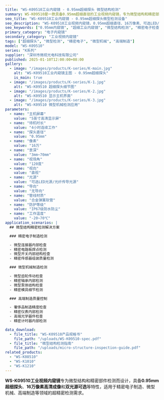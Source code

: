 ```yaml
---
title: "WS-K09510工业内窥镜 - 0.95mm超细探头 微型结构检测"
summary: WS-K09510是一款具备0.95mm超细直径的工业视频内窥镜，专为微型结构和精密部件检测设计，广泛应用于精密电子、微型机械、高端制造等超精密检测场景。
seo_title: "WS-K09510工业内窥镜 - 0.95mm超细探头微型检测设备"
seo_description: "WS-K09510工业视频内窥镜，0.95mm超细直径、16万像素、可选LED/光纤光源，专为微型结构检测设计，适用于精密电子、微型机械、高端制造检查。"
seo_keywords: ["0.95mm内窥镜", "超细工业内窥镜", "微型结构检测", "精密电子检查", "微型机械检测", "高端制造"]
primary_category: "电子内窥镜"
secondary_category: "工业视频内窥镜"
tags: ["超细探头", "微型检测", "精密电子", "微型机械", "高端制造"]
model: "WS-K09510"
series: "K系列"
supplier: "深圳市微视光电科技有限公司"
published: 2025-01-10T12:00:00+08:00
gallery:
  - image: "/images/products/K-series/K-main.jpg"
    alt: "WS-K09510工业内窥镜主图 - 0.95mm超细探头"
    is_main: true
  - image: "/images/products/K-series/K-1.jpg"
    alt: "WS-K09510 超细探头细节图"
  - image: "/images/products/K-series/K-2.jpg"
    alt: "WS-K09510 显示主机界面"
  - image: "/images/products/K-series/K-3.jpg"
    alt: "WS-K09510 微型机械检测应用"
parameters:
  - name: "主机屏幕"
    value: "5英寸高清显示屏"
  - name: "待机时长"
    value: "4小时连续工作"
  - name: "探头直径"
    value: "0.95mm"
  - name: "像素"
    value: "16万"
  - name: "景深"
    value: "3mm~70mm"
  - name: "视场角"
    value: "120度"
  - name: "视向"
    value: "直视"
  - name: "光源"
    value: "可选LED光源/光纤传导光源"
  - name: "导向"
    value: "无导向"
  - name: "管线材质"
    value: "合金弹簧软管"
  - name: "防护等级"
    value: "IP67级防水防尘"
  - name: "工作温度"
    value: "-20~70℃"
application_scenarios: |
  ## 微型结构精密检测解决方案

  ### 精密电子制造检测

  - 微型连接器内部检查
  - 精密电路板焊点检测
  - 微型开关内部结构检查
  - 精密传感器组装质量检测

  ### 微型机械制造检测

  - 微型齿轮传动检查
  - 精密轴承内部检测
  - 微型泵体结构检查
  - 精密模具细节检测

  ### 高端制造质量控制

  - 奢侈品制造精度检查
  - 精密仪表内部检测
  - 高端光学器件检查
  - 精密计时器内部检测

data_download:
  - file_title: "WS-K09510产品规格书"
    file_path: "/uploads/WS-K09510-spec.pdf"
  - file_title: "微型结构检测指南"
    file_path: "/uploads/micro-structure-inspection-guide.pdf"
related_products:
  - "WS-K08510"
  - "WS-K1010"
  - "WS-K1210"
---
```


**WS-K09510工业视频内窥镜**专为微型结构和精密部件检测而设计，具备**0.95mm超细探头**、**16万像素高清成像**和**双光源可选**等特性，适用于精密电子制造、微型机械、高端制造等领域的超精密检测需求。
